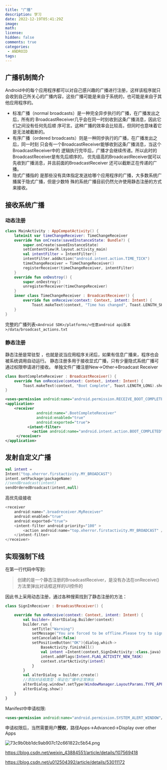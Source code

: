 ```yaml
---
title: "广播"
description: 学习 
date: 2022-12-19T05:41:29Z
image: 
math: 
license: 
hidden: false
comments: true
categories:
 - ANDROID
tags:
---
```

## 广播机制简介

Android中的每个应用程序都可以对自己感兴趣的广播进行注册，这样该程序就只会收到自己所关心的广播内容，这些广播可能是来自于系统的，也可能是来自于其他应用程序的。

- 标准广播（normal broadcasts）是一种完全异步执行的广播，在广播发出之后，所有的 BroadcastReceiver几乎会在同一时刻收到这条广播消息，因此它们之间没有任何先后顺 序可言。这种广播的效率会比较高，但同时也意味着它是无法被截断的。
- 有序广播（ordered broadcasts）则是一种同步执行的广播，在广播发出之后，同一时刻 只会有一个BroadcastReceiver能够收到这条广播消息，当这个BroadcastReceiver中的 逻辑执行完毕后，广播才会继续传递。所以此时的BroadcastReceiver是有先后顺序的， 优先级高的BroadcastReceiver就可以先收到广播消息，并且前面的BroadcastReceiver 还可以截断正在传递的广播。
- 隐式广播指的 是那些没有具体指定发送给哪个应用程序的广播，大多数系统广播属于隐式广播，但是少数特 殊的系统广播目前仍然允许使用静态注册的方式来接收。

## 接收系统广播

### 动态注册

```kotlin
class MainActivity : AppCompatActivity() { 
    lateinit var timeChangeReceiver: TimeChangeReceiver 
    override fun onCreate(savedInstanceState: Bundle?) { 
        super.onCreate(savedInstanceState) 
        setContentView(R.layout.activity_main) 
        val intentFilter = IntentFilter() 
        intentFilter.addAction("android.intent.action.TIME_TICK") 
        timeChangeReceiver = TimeChangeReceiver() 
        registerReceiver(timeChangeReceiver, intentFilter) 
    } 
    override fun onDestroy() { 
        super.onDestroy() 
        unregisterReceiver(timeChangeReceiver) 
    } 
    inner class TimeChangeReceiver : BroadcastReceiver() { 
        override fun onReceive(context: Context, intent: Intent) { 
            Toast.makeText(context, "Time has changed", Toast.LENGTH_SHORT).show()        		 }	 
    } 
}
```

完整的广播列表`<Android SDK>/platforms/<任意android api版本>/data/broadcast_actions.txt`

### 静态注册

静态注册是常驻型 ，也就是说当应用程序关闭后，如果有信息广播来，程序也会被系统调用自动运行。
静态注册多用于接收显式广播，只有少量隐式系统广播可通过权限申请进行接收。
单独文件广播注册New→Other→Broadcast Receiver

```kotlin
class BootCompleteReceiver : BroadcastReceiver() { 
    override fun onReceive(context: Context, intent: Intent) { 
        Toast.makeText(context, "Boot Complete", Toast.LENGTH_LONG).show()     } 
}
```

```xml
<uses-permission android:name="android.permission.RECEIVE_BOOT_COMPLETED"/>
<application>
	<receiver 
			  android:name=".BootCompleteReceiver" 
			  android:enabled="true" 
			  android:exported="true"> 
		  <intent-filter> 
			<action android:name="android.intent.action.BOOT_COMPLETED" />            			  </intent-filter> 
	 </receiver>
</application>
```

## 发射自定义广播

```kotlin
val intent =
Intent("top.xherror.firstactivity.MY_BROADCAST")
intent.setPackage(packageName)
//sendBroadcast(intent)
sendOrderedBroadcast(intent,null)
```

高优先级接收

```kotlin
<receiver
	android:name=".broadreceiver.MyReceiver"
	android:enabled="true"
	android:exported="true">
	<intent-filter android:priority="100" >
		<action android:name="top.xherror.firstactivity.MY_BROADCAST" />
	</intent-filter>
</receiver>
```

## 实现强制下线

在第一行代码中写到:

>创建的是一个静态注册的BroadcastReceiver，是没有办法在onReceive()方法里弹出对话框这样的UI控件的

因此书上采用动态注册，通过各种搜索找到了静态注册的方法：

```kotlin
class SignInReceiver : BroadcastReceiver() {

    override fun onReceive(context: Context, intent: Intent) {
        val builder= AlertDialog.Builder(context)
        builder.run {
            setTitle("Warning")
            setMessage("You are forced to be offline.Please try to sign in again")
            setCancelable(false)
            setPositiveButton("OK"){dialog,which->
                BaseActivity.finishAll()
                val intent =Intent(context,SignInActivity::class.java)
				intent.addFlags(Intent.FLAG_ACTIVITY_NEW_TASK)
                context.startActivity(intent)
            }
        }
        val alterDialog = builder.create()
        //添加对话框类型：保证在广播中正常弹出
        alterDialog.window?.setType(WindowManager.LayoutParams.TYPE_APPLICATION_OVERLAY)
        alterDialog.show()
    }
}
```

Manifest中申请权限:

```xml
<uses-permission android:name="android.permission.SYSTEM_ALERT_WINDOW"/>
```

申请权限后，当然需要用户**授权**，路径Apps->Advanced->Display over other Apps

![73c9b0bb1dc9ab907c12c661822c5b54.png](/images/73c9b0bb1dc9ab907c12c661822c5b54.png)

https://blog.csdn.net/weixin_43884551/article/details/107569418

https://blog.csdn.net/u012504392/article/details/53011172